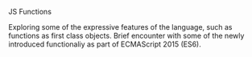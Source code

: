 JS Functions

Exploring some of the expressive features of the language, such as functions as first class objects. Brief encounter with some of the newly introduced functionaliy as part of ECMAScript 2015 (ES6).
